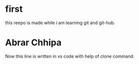 # first
this reepo is made while i am learning git and git-hub.

# Abrar Chhipa
Now this line is written in vs code with help of clone command.
